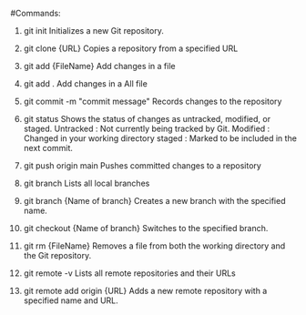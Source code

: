 #Commands: 

1. git init 
Initializes a new Git repository.

2. git clone {URL}
Copies a repository from a specified URL

3. git add {FileName}
Add changes in a file

4. git add .
Add changes in a All file

5. git commit -m "commit message"
Records changes to the repository 

6. git status
Shows the status of changes as untracked, modified, or staged.
Untracked : Not currently being tracked by Git. 
Modified  : Changed in your working directory
staged    : Marked to be included in the next commit.

7. git push origin main
Pushes committed changes to a repository

8. git branch
Lists all local branches

9. git branch {Name of branch}
Creates a new branch with the specified name.

10. git checkout {Name of branch}
Switches to the specified branch.

11. git rm {FileName}
Removes a file from both the working directory and the Git repository.

12. git remote -v
Lists all remote repositories and their URLs

13. git remote add origin {URL}
Adds a new remote repository with a specified name and URL.